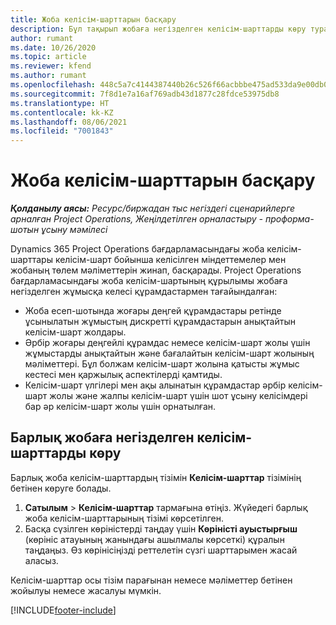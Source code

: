 ```yaml
---
title: Жоба келісім-шарттарын басқару
description: Бұл тақырып жобаға негізделген келісім-шарттарды көру туралы ақпарат береді.
author: rumant
ms.date: 10/26/2020
ms.topic: article
ms.reviewer: kfend
ms.author: rumant
ms.openlocfilehash: 448c5a7c4144387440b26c526f66acbbbe475ad533da9e00db0eb5d5e86be9e8
ms.sourcegitcommit: 7f8d1e7a16af769adb43d1877c28fdce53975db8
ms.translationtype: HT
ms.contentlocale: kk-KZ
ms.lasthandoff: 08/06/2021
ms.locfileid: "7001843"
---
```

# <a name="manage-project-contracts"></a>Жоба келісім-шарттарын басқару

_**Қолданылу аясы:** Ресурс/биржадан тыс негіздегі сценарийлерге арналған Project Operations, Жеңілдетілген орналастыру - проформа-шотын ұсыну мәмілесі_

Dynamics 365 Project Operations бағдарламасындағы жоба келісім-шарттары келісім-шарт бойынша келісілген міндеттемелер мен жобаның төлем мәліметтерін жинап, басқарады. Project Operations бағдарламасындағы жоба келісім-шартының құрылымы жобаға негізделген жұмысқа келесі құрамдастармен тағайындалған:

- Жоба есеп-шотында жоғары деңгей құрамдастары ретінде ұсынылатын жұмыстың дискретті құрамдастарын анықтайтын келісім-шарт жолдары.
- Әрбір жоғары деңгейлі құрамдас немесе келісім-шарт жолы үшін жұмыстарды анықтайтын және бағалайтын келісім-шарт жолының мәліметтері. Бұл болжам келісім-шарт жолына қатысты жұмыс кестесі мен қаржылық аспектілерді қамтиды.
- Келісім-шарт үлгілері мен ақы алынатын құрамдастар әрбір келісім-шарт жолы және жалпы келісім-шарт үшін шот ұсыну келісімдері бар әр келісім-шарт жолы үшін орнатылған.

## <a name="view-all-project-based-contracts"></a>Барлық жобаға негізделген келісім-шарттарды көру

Барлық жоба келісім-шарттардың тізімін **Келісім-шарттар** тізімінің бетінен көруге болады. 

1. **Сатылым** > **Келісім-шарттар** тармағына өтіңіз. Жүйедегі барлық жоба келісім-шарттарының тізімі көрсетілген. 
2. Басқа сүзілген көріністерді таңдау үшін **Көріністі ауыстырғыш** (көрініс атауының жанындағы ашылмалы көрсеткі) құралын таңдаңыз. Өз көрінісіңізді реттелетін сүзгі шарттарымен жасай аласыз.

Келісім-шарттар осы тізім парағынан немесе мәліметтер бетінен жойылуы немесе жасалуы мүмкін.


[!INCLUDE[footer-include](../../includes/footer-banner.md)]